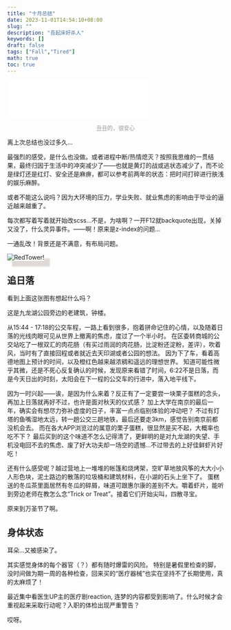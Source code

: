 ```yaml
---
title: "十月总结"
date: 2023-11-01T14:54:10+08:00
slug: ""
description: "吾起床好杀人"
keywords: []
draft: false
tags: ["Fall","Tired"]
math: true
toc: true
---
```



<p class="music">
<iframe frameborder="no" border="0" marginwidth="0" marginheight="0" width=330 height=86 src="//music.163.com/outchain/player?type=2&id=1381937487&auto=1&height=66">
</iframe></p>
<p style="text-align:center; color:#9b9b9b; font-size:0.8rem; margin-top:0.5rem;">丑丑的，很安心</p>

离上次总结也没过多久...

最强烈的感受，是什么也没做。或者进程中断/热情熄灭？按照我思维的一贯结果，最终归因于生活中的冲突减少了——也就是黄灯的战或逃状态减少了，而不论是绿灯还是红灯、安全还是麻痹，都可以参考前两年的状态：把时间打碎进行肤浅的娱乐麻醉。

或者不能这么说吗？因为大环境的压力，学业失败、就业焦虑的影响由于毕业的逼近越来越重了。

每次都写着写着就开始改scss...不是，为啥啊？一开F12就backquote出现，关掉又没了，什么灵异事件。——啊！原来是z-index的问题...

一通乱改！背景还是不满意，有布局问题。

<p><img style="box-shadow: 12px 12px 2px 1px rgba(97,69,60,.2);" src="/img/l.png" alt="RedTower!">
<br>

## 追日落

看到上面这张图有想起什么吗？

这是九龙湖公园旁边的老建筑，钟楼。

从15:44 - 17:18的公交车程，一路上看到很多，抱着拼命记住的心情，以及随着日落的光线肉眼可见从世界上撤离的焦虑，度过了一个半小时。
在区委转商城的公交站吃了一根双汇的肉花肠（有买过雨润的肉花肠，比淀粉还淀粉，差评），吹着风，当时有了直接回程或者就近去天印湖或者公园的想法。
因为下了车，看着高德地图上预计的时间，以及橙红色越来越浓稠和遥远的理想世界。
知道可能性微乎其微，还是不死心反复确认的时候，发现原来看错了时间，6:22不是日落，而是今天日出的时刻，太阳会在下一程的公交车的行进中，落入地平线下。

因为一时兴起——诶，是因为什么来着？反正有了一定要尝一块栗子蛋糕的念头，再加上日落就再好不过，也许是面对秋天的仪式感？
加上大学在南京的最后一年，确实会有想尽力弥补虚度的日子，丰富一点点临别体验的冲动吧？
不过有灯塔的鱼嘴湿地太远，转一趟公交三趟地铁，最后还要走3km，感觉告别南京前都没机会去。
而在各大APP浏览过的属意的栗子蛋糕，很显然是买不起，大概率也吃不下？
最后买到的这个味道不怎么记得清了，更鲜明的是对九龙湖的失望、手机没电回不去的焦虑、废了好大功夫却一场空的遗憾...不过带去的上好佳鲜虾片好吃！

还有什么感受呢？越过营地上一堆堆的帐篷和烧烤架，空旷草地放风筝的大大小小人形色块，泥土路边的散落的垃圾桶和建筑材料，在小湖的石头上坐下了。
蛋糕送的冬瓜茶里面居然有冬瓜的碎屑，味道可跟惠尔康的差别不大。嚼着虾片，能听到旁边老师在教怎么念“Trick or Treat”。接着它们开始尖叫，四散寻宝。

原来到万圣节了啊。

## 身体状态

耳朵...又被感染了。

其实感觉身体的每个器官（？）都有随时爆雷的风险。
特别是暑假里检查的脚，没时间做为期一周的各种检查，回来买的“医疗器械”也实在坚持不了长期使用，真的太麻烦了！

最近集中看医生UP主的医疗剧reaction, 连梦的内容都受到影响了。什么时候才会重视起来采取行动呢？入职的体检出现严重警告？

哎呀。


